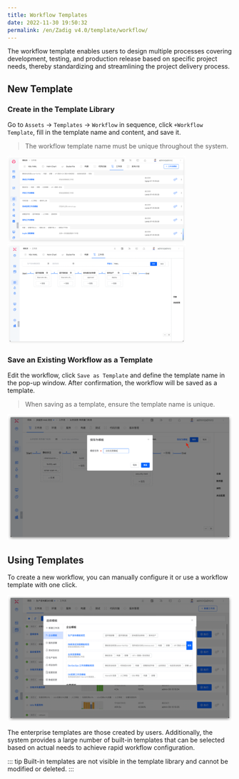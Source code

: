 ```yaml
---
title: Workflow Templates
date: 2022-11-30 19:50:32
permalink: /en/Zadig v4.0/template/workflow/
---
```


The workflow template enables users to design multiple processes covering development, testing, and production release based on specific project needs, thereby standardizing and streamlining the project delivery process.

## New Template
### Create in the Template Library
Go to `Assets` → `Templates` → `Workflow` in sequence, click `+Workflow Template`, fill in the template name and content, and save it.
> The workflow template name must be unique throughout the system.

<img src="../../../../_images/workflow_template_310.png" width="400">
<img src="../../../../_images/create_workflow_template_2.png" width="400">

### Save an Existing Workflow as a Template
Edit the workflow, click `Save as Template` and define the template name in the pop-up window. After confirmation, the workflow will be saved as a template.

> When saving as a template, ensure the template name is unique.

![Save as a workflow template](../../../../_images/save_as_template_workflow_01.png)

## Using Templates

To create a new workflow, you can manually configure it or use a workflow template with one click.

![Using workflow templates](../../../../_images/use_workflow_template_01.png)

The enterprise templates are those created by users. Additionally, the system provides a large number of built-in templates that can be selected based on actual needs to achieve rapid workflow configuration.

::: tip
Built-in templates are not visible in the template library and cannot be modified or deleted.
:::